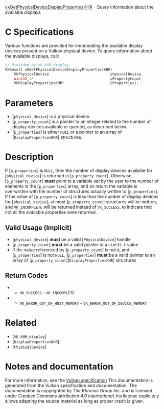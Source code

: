 [vkGetPhysicalDeviceDisplayPropertiesKHR](https://www.khronos.org/registry/vulkan/specs/1.3-extensions/man/html/vkGetPhysicalDeviceDisplayPropertiesKHR.html) - Query information about the available displays

# C Specifications
Various functions are provided for enumerating the available display devices
present on a Vulkan physical device.
To query information about the available displays, call:
```c
// Provided by VK_KHR_display
VkResult vkGetPhysicalDeviceDisplayPropertiesKHR(
    VkPhysicalDevice                            physicalDevice,
    uint32_t*                                   pPropertyCount,
    VkDisplayPropertiesKHR*                     pProperties);
```

# Parameters
- [`physical_device`] is a physical device.
- [`p_property_count`] is a pointer to an integer related to the number of display devices available or queried, as described below.
- [`p_properties`] is either `NULL` or a pointer to an array of [`DisplayPropertiesKHR`] structures.

# Description
If [`p_properties`] is `NULL`, then the number of display devices available
for [`physical_device`] is returned in [`p_property_count`].
Otherwise, [`p_property_count`] **must**  point to a variable set by the user to
the number of elements in the [`p_properties`] array, and on return the
variable is overwritten with the number of structures actually written to
[`p_properties`].
If the value of [`p_property_count`] is less than the number of display
devices for [`physical_device`], at most [`p_property_count`] structures
will be written, and `VK_INCOMPLETE` will be returned instead of
`VK_SUCCESS`, to indicate that not all the available properties were
returned.
## Valid Usage (Implicit)
-  [`physical_device`] **must**  be a valid [`PhysicalDevice`] handle
-  [`p_property_count`] **must**  be a valid pointer to a `uint32_t` value
-    If the value referenced by [`p_property_count`] is not `0`, and [`p_properties`] is not `NULL`, [`p_properties`] **must**  be a valid pointer to an array of [`p_property_count`][`DisplayPropertiesKHR`] structures

## Return Codes
*   - `VK_SUCCESS`  - `VK_INCOMPLETE` 
*   - `VK_ERROR_OUT_OF_HOST_MEMORY`  - `VK_ERROR_OUT_OF_DEVICE_MEMORY`

# Related
- [`VK_KHR_display`]
- [`DisplayPropertiesKHR`]
- [`PhysicalDevice`]

# Notes and documentation
For more information, see the [Vulkan specification](https://www.khronos.org/registry/vulkan/specs/1.3-extensions/html/vkspec.html)
This documentation is generated from the Vulkan specification and documentation.
The documentation is copyrighted by *The Khronos Group Inc.* and is licensed under *Creative Commons Attribution 4.0 International*.
his license explicitely allows adapting the source material as long as proper credit is given.
        